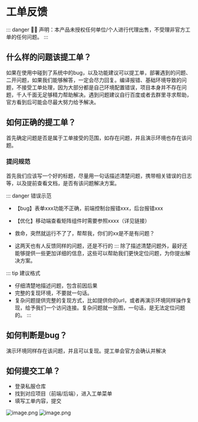 # 工单反馈
::: danger 💁‍♂️ 声明：本产品未授权任何单位/个人进行代理出售，不受理非官方工单的任何问题。
:::

## 什么样的问题该提工单？
如果在使用中碰到了系统中的bug，以及功能建议可以提工单，部署遇到的问题、二开问题，如果我们能够解答，一定会尽力回复。编译报错、基础环境导致的问题，不接受工单处理，因为大部分都是自己环境配置错误，项目本身并不存在问题，千人千面无足够精力帮助解决。遇到问题建议自行百度或者去群里寻求帮助，官方看到后可能会尽最大努力给予解决。

<a name="x5rYe"></a>
## 如何正确的提工单？
首先确定问题是否是属于工单接受的范围，如存在问题，并且演示环境也存在该问题。

<a name="hqO8h"></a>
### 提问规范
首先我们应该写一个好的标题，尽量用一句话描述清楚问题，携带相关错误的日志等，以及提前查看文档，是否有该问题解决方案。

::: danger 错误示范
- 【bug】表单xxx功能不正确，前端控制台报错xxx，后台报错xxx
- 【优化】移动端查看矩阵组件时需要参照xxxx（详见链接）

- 救命，突然就运行不了了，帮帮我，你们的xx是不是有问题？
- 这两天也有人反馈同样的问题，还是不行的
:::
除了描述清楚问题外，最好还能够提供一些更加详细的信息，这些可以帮助我们更快定位问题，为你提出解决方案。

::: tip 建议格式
- 仔细清楚地描述问题，包含前因后果
- 完整的复现环境，不要就一句话。
- 复杂问题提供完整的复现方式，比如提供你的url，或者再演示环境同样操作复现，给予我们一个访问连接。复杂问题就一张图，一句话，是无法定位问题的。
:::
<a name="sb5nv"></a>
## 如何判断是bug？
演示环境同样存在该问题，并且可以复现。提工单会官方会确认并解决

<a name="ycv63"></a>
## 如何提交工单？
- 登录私服仓库
- 找到对应项目（前端/后端），进入工单菜单
- 填写工单内容，提交

![image.png](https://oss.tduckcloud.com/1651806467445-3df2936d-fe0b-488b-9a08-df4a423bf854.png)
![image.png](https://oss.tduckcloud.com/1643358533351-e12fc206-d795-419e-b158-e419afeff1f3.png)
